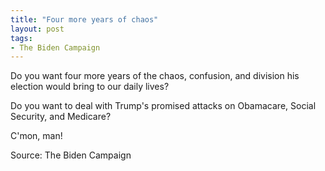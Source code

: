 ```yaml
---
title: "Four more years of chaos"
layout: post
tags:
- The Biden Campaign
---
```


Do you want four more years of the chaos, confusion, and division his election would bring to our daily lives?

Do you want to deal with Trump's promised attacks on Obamacare, Social Security, and Medicare?

C'mon, man!

Source: The Biden Campaign
